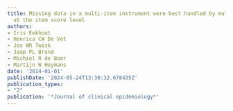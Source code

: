 ```yaml
---
title: Missing data in a multi-item instrument were best handled by multiple imputation
  at the item score level
authors:
- Iris Eekhout
- Henrica CW De Vet
- Jos WR Twisk
- Jaap PL Brand
- Michiel R de Boer
- Martijn W Heymans
date: '2014-01-01'
publishDate: '2024-05-24T13:30:32.678435Z'
publication_types:
- "2"
publication: '*Journal of clinical epidemiology*'
---
```

